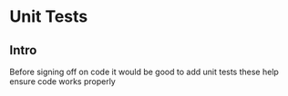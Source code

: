 # Unit Tests

## Intro

Before signing off on code it would be good to add unit tests these help ensure code works properly
